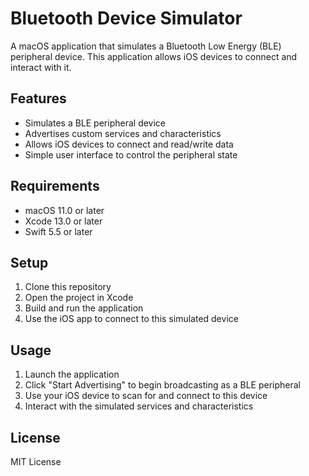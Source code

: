 # Bluetooth Device Simulator

A macOS application that simulates a Bluetooth Low Energy (BLE) peripheral device. This application allows iOS devices to connect and interact with it.

## Features

- Simulates a BLE peripheral device
- Advertises custom services and characteristics
- Allows iOS devices to connect and read/write data
- Simple user interface to control the peripheral state

## Requirements

- macOS 11.0 or later
- Xcode 13.0 or later
- Swift 5.5 or later

## Setup

1. Clone this repository
2. Open the project in Xcode
3. Build and run the application
4. Use the iOS app to connect to this simulated device

## Usage

1. Launch the application
2. Click "Start Advertising" to begin broadcasting as a BLE peripheral
3. Use your iOS device to scan for and connect to this device
4. Interact with the simulated services and characteristics

## License

MIT License 
